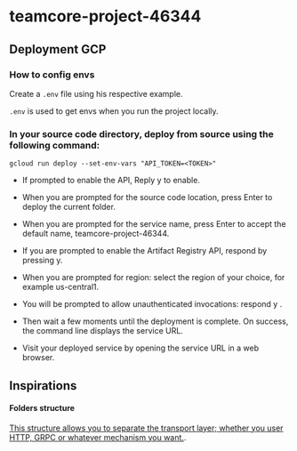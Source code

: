 # teamcore-project-46344

## Deployment GCP

### How to config envs

Create a `.env` file using his respective example.

`.env` is used to get envs when you run the project locally.

### In your source code directory, deploy from source using the following command:

`gcloud run deploy --set-env-vars "API_TOKEN=<TOKEN>"`

- If prompted to enable the API, Reply y to enable.

- When you are prompted for the source code location, press Enter to deploy the current folder.

- When you are prompted for the service name, press Enter to accept the default name, teamcore-project-46344.

- If you are prompted to enable the Artifact Registry API, respond by pressing y.

- When you are prompted for region: select the region of your choice, for example us-central1.

- You will be prompted to allow unauthenticated invocations: respond y .

- Then wait a few moments until the deployment is complete. On success, the command line displays the service URL.

- Visit your deployed service by opening the service URL in a web browser.

## Inspirations

#### Folders structure

[This structure allows you to separate the transport layer; whether you user HTTP, GRPC or whatever mechanism you want.](https://www.reddit.com/r/golang/comments/a35xfv/comment/eb4784e/?utm_source=share&utm_medium=web2x&context=3).
